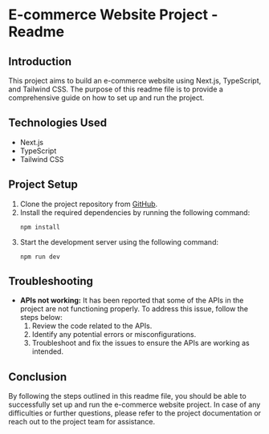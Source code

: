 # E-commerce Website Project - Readme

## Introduction
This project aims to build an e-commerce website using Next.js, TypeScript, and Tailwind CSS. The purpose of this readme file is to provide a comprehensive guide on how to set up and run the project.

## Technologies Used
- Next.js
- TypeScript
- Tailwind CSS

## Project Setup
1. Clone the project repository from [GitHub](https://github.com/your-repo-link).
2. Install the required dependencies by running the following command:
   ```
   npm install
   ```
3. Start the development server using the following command:
   ```
   npm run dev
   ```

## Troubleshooting
- **APIs not working:** It has been reported that some of the APIs in the project are not functioning properly. To address this issue, follow the steps below:
  1. Review the code related to the APIs.
  2. Identify any potential errors or misconfigurations.
  3. Troubleshoot and fix the issues to ensure the APIs are working as intended.

## Conclusion
By following the steps outlined in this readme file, you should be able to successfully set up and run the e-commerce website project. In case of any difficulties or further questions, please refer to the project documentation or reach out to the project team for assistance.